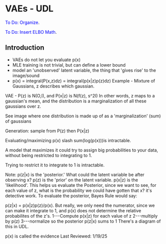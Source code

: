 # VAEs - UDL

<span style="color:blue">To Do: Organize</span>.

<span style="color:blue">To Do: Insert ELBO Math</span>.

## Introduction
- VAEs do not let you evaluate p(x)
- MLE training is not trivial, but can define a lower bound
- model an 'unobserved' latent variable, the thing that 'gives rise' to the image/sound
- p(x) = integral(P(x,z)dz) = integral(p(x|z)p(z)dz)
Example - Mixture of Gaussians, z describes which gaussian.

VAE - P(z) is N(O,I), and P(x|z) is N(f(z), s^2I)
In other words, z maps to a gaussian's mean, and the distribution is a marginalization of all these gaussians over z.

See image where one distribution is made up of as a 'marginalization' (sum) of gaussians

Generation: sample from P(z) then P(x|z)

Evaluating/maximizing p(x) slash sum(log(p(x)))is intractable.

A model that maximizes it could try to assign big probabilities to your data, without being restricted to 
integrating to 1.

Trying to restrict it to integrate to 1 is intractable.


Note:
p(z|x) is the 'posterior.' What could the latent variable be after observing x?
p(z) is the 'prior' on the latent variable.
p(x|z) is the 'likelihood'. This helps us evaluate the Posterior, since we want to see, for each value of z,
what is the probability we could have gotten that x? it's detective work.
To evaluate the posterior, Bayes Rule would say:

p(z|x) = p(x|z)p(z)/p(x).
But really, we only need the numerator, since we can make it integrate to 1, and p(x) does not determine the
relative probabilites of the z's.
1---Compute p(x|z) for each value of z
2---multiply by p(z)
3---normalize so the posterior p(z|x) sums to 1
There's a diagram of this in UDL.

p(x) is called the evidence
Last Reviewed: 1/19/25
